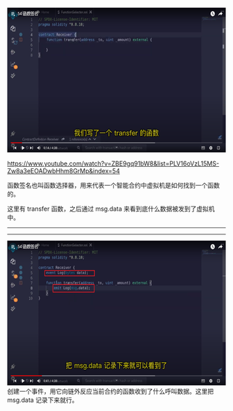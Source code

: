 <img src='./img/2022-05-01-19-20-22.png' height=333px></img>    
  
https://www.youtube.com/watch?v=ZBE9gq91bW8&list=PLV16oVzL15MS-Zw8a3eEOADwbHhm8GrMp&index=54  
  
函数签名也叫函数选择器，用来代表一个智能合约中虚拟机是如何找到一个函数的。  
  
这里有 transfer 函数，之后通过 msg.data 来看到底什么数据被发到了虚拟机中。  
  
---  
  
---  
<img src='./img/2022-05-01-19-25-16.png' height=333px></img>          
创建一个事件，用它向链外反应当前合约的函数收到了什么呼叫数据。这里把 msg.data 记录下来就行。  

